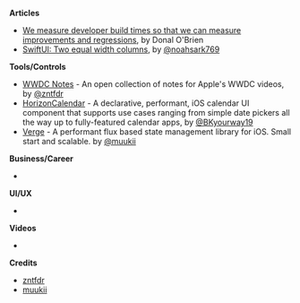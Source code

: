 
**Articles**

* [We measure developer build times so that we can measure improvements and regressions](https://tuist.io/apps-at-scale/2020/06/18/donal/), by Donal O'Brien
* [SwiftUI: Two equal width columns](https://noahgilmore.com/blog/swiftui-two-columns-equal-width/), by [@noahsark769](https://twitter.com/noahsark769)

**Tools/Controls**

* [WWDC Notes](https://wwdcnotes.com) - An open collection of notes for Apple's WWDC videos, by [@zntfdr](https://twitter.com/twitter)
* [HorizonCalendar](https://github.com/airbnb/HorizonCalendar) - A declarative, performant, iOS calendar UI component that supports use cases ranging from simple date pickers all the way up to fully-featured calendar apps, by [@BKyourway19](https://twitter.com/BKyourway19)
* [Verge](https://vergegroup.github.io/Verge/) - A performant flux based state management library for iOS. Small start and scalable. by [@muukii](https://twitter.com/muukii_app)

**Business/Career**

*

**UI/UX**

*

**Videos**

*

**Credits**

* [zntfdr](http://github.com/zntfdr)
* [muukii](https://github.com/muukii)
